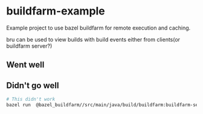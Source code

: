 # buildfarm-example

Example project to use bazel buildfarm for remote execution and caching.

bru can be used to view builds with build events either from clients(or buildfarm server?)

## Went well



## Didn't go well

```bash
# This didn't work
bazel run  @bazel_buildfarm//src/main/java/build/buildfarm:buildfarm-server $(pwd)/server.config.example
```